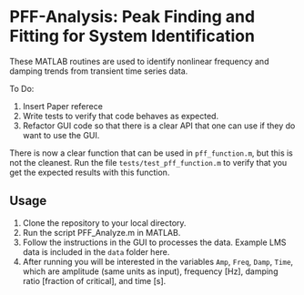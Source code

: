 # PFF-Analysis: Peak Finding and Fitting for System Identification

These MATLAB routines are used to identify nonlinear frequency and damping trends from transient time series data.

To Do: 
1. Insert Paper referece
3. Write tests to verify that code behaves as expected.
2. Refactor GUI code so that there is a clear API that one can use if they do want to use the GUI. 

There is now a clear function that can be used in `pff_function.m`, but this is not the cleanest. 
Run the file `tests/test_pff_function.m` to verify that you get the expected results with this function.

## Usage 

1. Clone the repository to your local directory. 
2. Run the script PFF_Analyze.m in MATLAB. 
3. Follow the instructions in the GUI to processes the data. Example LMS data is included in the `data` folder here.
4. After running you will be interested in the variables `Amp`, `Freq`, `Damp`, `Time`, which are amplitude (same units as input), frequency [Hz], damping ratio [fraction of critical], and time [s].
